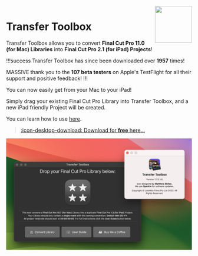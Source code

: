 <img class="rightLogo" src="https://transfertoolbox.io/static/logo.png" align="right" style="width: 100px !important; height: 100px !important;" />

# Transfer Toolbox

Transfer Toolbox allows you to convert **Final Cut Pro 11.0 (for Mac) Libraries** into **Final Cut Pro 2.1 (for iPad) Projects**!

!!!success
Transfer Toolbox has since been downloaded over **1957** times!

MASSIVE thank you to the **107 beta testers** on Apple's TestFlight for all their support and positive feedback!
!!!

You can now easily get from your Mac to your iPad!

Simply drag your existing Final Cut Pro Library into Transfer Toolbox, and a new iPad friendly Project will be created.

You can learn how to use [here](/how-to-use/).

> [:icon-desktop-download: Download for **free** here...](/download/)

![](static/transfer-toolbox-about.jpg)